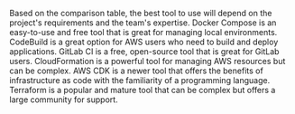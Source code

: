 Based on the comparison table, the best tool to use will depend on the project's requirements and the team's expertise. Docker Compose is an easy-to-use and free tool that is great for managing local environments. CodeBuild is a great option for AWS users who need to build and deploy applications. GitLab CI is a free, open-source tool that is great for GitLab users. CloudFormation is a powerful tool for managing AWS resources but can be complex. AWS CDK is a newer tool that offers the benefits of infrastructure as code with the familiarity of a programming language. Terraform is a popular and mature tool that can be complex but offers a large community for support.
